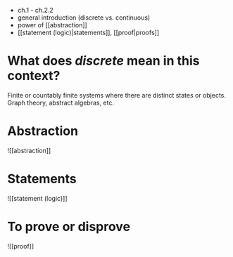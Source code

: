 - ch.1 - ch.2.2
- general introduction (discrete vs. continuous)
- power of [[abstraction]]
- [[statement (logic)|statements]], [[proof|proofs]]

# What does *discrete* mean in this context?
Finite or countably finite systems where there are distinct states or objects. Graph 
theory, abstract algebras, etc.


# Abstraction
![[abstraction]]


# Statements
![[statement (logic)]]

# To prove or disprove
![[proof]]
